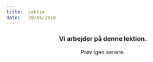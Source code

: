 ```yaml
---
title:  Lektie
date:   28/06/2018
---
```


### <center>Vi arbejder på denne lektion.</center>
<center>Prøv igen senere.</center>